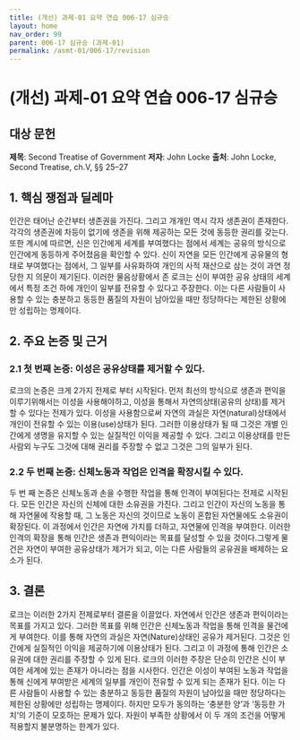 ```yaml
---
title: (개선) 과제-01 요약 연습 006-17 심규승
layout: home
nav_order: 99
parent: 006-17 심규승 (과제-01)
permalink: /asmt-01/006-17/revision
---
```


# (개선) 과제-01 요약 연습 006-17 심규승 


## 대상 문헌
**제목**: Second Treatise of Government
**저자**: John Locke
**출처**: John Locke, Second Treatise, ch.V, §§ 25–27  

## 1. 핵심 쟁점과 딜레마  
인간은 태어난 순간부터 생존권을 가진다. 그리고 개개인 역시 각자 생존권이 존재한다. 각각의 생존권에 차등이 없기에  생존을 위해 제공하는 모든 것에 동등한 권리를 갖는다. 또한 계시에 따르면, 신은 인간에게 세계를 부여했다는 점에서 세계는 공유의 방식으로 인간에게 동등하게 주어졌음을 확인할 수 있다. 신이 자연을 모든 인간에게 공유물의 형태로 부여했다는 점에서, 그 일부를 사유화하여 개인의 사적 재산으로 삼는 것이 과연 정당한 지 의문이 제기된다. 이러한 물음상황에서 존 로크는 신이 부여한 공유 상태의 세계에서 특정 조건 하에 개인이 일부를 전유할 수 있다고 주장한다. 이는 다른 사람들이 사용할 수 있는 충분하고 동등한 품질의 자원이 남아있을 때만 정당하다는 제한된 상황에만 성립하는 명제이다.

## 2. 주요 논증 및 근거  

### 2.1 첫 번째 논증: 이성은 공유상태를 제거할 수 있다.  
로크의 논증은 크게 2가지 전제로 부터 시작된다. 먼저 최선의 방식으로 생존과 편익을 이루기위해서는 이성을  사용해야하고, 이성을 통해서 자연의상태(공유의 상태)를 제거할 수 있다는 전제가 있다. 이성을 사용함으로써 자연의 과실은 자연(natural)상태에서 개인이 전유할 수 있는 이용(use)상태가 된다. 그러한 이용상태가 될 때 그것은 개별 인간에게 생명을 유지할 수 있는 실질적인 이익을 제공할 수 있다. 그리고 이용상태를 만든 사람외 누구도 그것에 대해 권리를 주장할 수 없고 그것은 그의 일부가 된다. 

### 2.2 두 번째 논증: 신체노동과 작업은 인격을 확장시킬 수 있다.  
두 번 째 논증은 신체노동과 손을 수행한 작업을 통해 인격이 부여된다는 전제로 시작된다. 모든 인간은 자신의 신체에 대한 소유권을 가진다. 그리고 인간이 자신의 노동을 통해 자연물에 작용할 때, 그 노동은 자신의 것이므로 노동이 혼합된 자연물에도 소유권이 확장된다. 이 과정에서 인간은 자연에 가치를 더하고, 자연물에 인격을 부여한다. 이러한 인격의 확장을 통해 인간은 생존과 편익이라는 목표를 달성할 수 있을 것이다.그렇게 물건은 자연이 부여한 공유상태가 제거가 되고, 이는 다른 사람들의 공유권을 배제하는 요소가 된다.

## 3. 결론  
로크는 이러한 2가지 전제로부터 결론을 이끌었다. 자연에서 인간은 생존과 편익이라는 목표를 가지고 있다. 그러한 목표를 위해 인간은 신체노동과 작업을 통해 인격을 물건에게 부여한다. 이를 통해 자연의 과실은 자연(Nature)상태인 공유가 제거된다. 그것은 인간에게 실질적인 이익을 제공하기에 이용상태가 된다. 그리고 이 과정에 통해 인간은 소유권에 대한 권리를 주장할 수 있게 된다. 로크의 이러한 주장은 단순히 인간은 신이 부여한 세계에 있는 존재가 아니라는 점을 시사한다. 인간은 이성이 부여된 노동과 작업을 통해 신에게 부여받은 세계의 일부를 개인이 전유할 수 있게 되는 존재가 된다. 이는 다른 사람들이 사용할 수 있는 충분하고 동등한 품질의 자원이 남아있을 때만 정당하다는 제한된 상황에만 성립하는 명제이다. 하지만 모두가 동의하는 ‘충분한 양’과 ‘동등한 가치’의 기준이 모호하는 문제가 있다. 자원이 부족한 상황에서 이 두 개의 조건을 어떻게 적용할지 불분명하는 한계가 있다.